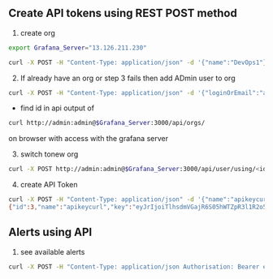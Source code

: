 ## Create API tokens using REST POST method

1. create org
```bash
export Grafana_Server="13.126.211.230"

curl -X POST -H "Content-Type: application/json" -d '{"name":"DevOps1"}' http://admin:admin@$Grafana_Server:3000/api/orgs
```
2. If already have an org or step 3 fails then add ADmin user to org
```bash
curl -X POST -H "Content-Type: application/json" -d '{"loginOrEmail":"admin", "role": "Admin"}' http://admin:admin@$Grafana_Server:3000/api/orgs/<org id of new org>/users
```
* find id in api output of 
```bash
curl http://admin:admin@$Grafana_Server:3000/api/orgs/
```

on browser with access with the grafana server

3. switch tonew org
```bash
curl -X POST http://admin:admin@$Grafana_Server:3000/api/user/using/<id of new org>
```
4. create API Token
```bash
curl -X POST -H "Content-Type: application/json" -d '{"name":"apikeycurl", "role": "Admin"}' http://admin:admin@$Grafana_Server:3000/api/auth/keys
{"id":3,"name":"apikeycurl","key":"eyJrIjoiTlhsdmVGajR6S05hWTZpR3l1R2o5MVdMREtJMTNaVnMiLCJuIjoiYXBpa2V5Y3VybCIsImlkIjoyfQ=="}
```


## Alerts using API

1. see available alerts
```bash
curl -X POST -H "Content-Type: application/json Authorisation: Bearer eyJrIjoiTlhsdmVGajR6S05hWTZpR3l1R2o5MVdMREtJMTNaVnMiLCJuIjoiYXBpa2V5Y3VybCIsImlkIjoyfQ==" http://admin:admin@$Grafana_Server:3000/api/alerts
```

